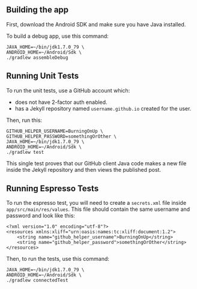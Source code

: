 ## Building the app

First, download the Android SDK and make sure you have Java installed.

To build a debug app, use this command:

```
JAVA_HOME=~/bin/jdk1.7.0_79 \
ANDROID_HOME=~/Android/Sdk \
./gradlew assembleDebug
```

## Running Unit Tests

To run the unit tests, use a GitHub account which:

* does not have 2-factor auth enabled.
* has a Jekyll repository named `username.github.io` created for the user.

Then, run this:

```
GITHUB_HELPER_USERNAME=BurningOnUp \
GITHUB_HELPER_PASSWORD=somethingOrOther \
JAVA_HOME=~/bin/jdk1.7.0_79 \
ANDROID_HOME=~/Android/Sdk \
./gradlew test
```

This single test proves that our GitHub client Java code makes a new file inside the Jekyll repository
and then views the published post.

## Running Espresso Tests

To run the espresso test, you will need to create a `secrets.xml` file inside `app/src/main/res/values`.
This file should contain the same username and password and look like this:

```
<?xml version="1.0" encoding="utf-8"?>
<resources xmlns:xliff="urn:oasis:names:tc:xliff:document:1.2">
    <string name="github_helper_username">BurningOnUp</string>
    <string name="github_helper_password">somethingOrOther</string>
</resources>
```

Then, to run the tests, use this command:

```
JAVA_HOME=~/bin/jdk1.7.0_79 \
ANDROID_HOME=~/Android/Sdk \
./gradlew connectedTest
```
